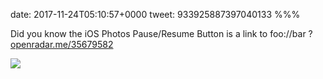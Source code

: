 date: 2017-11-24T05:10:57+0000
tweet: 933925887397040133
%%%

Did you know the iOS Photos Pause/Resume Button is a link to foo://bar ? [openradar.me/35679582](http://www.openradar.me/35679582)

![](DPX4oXwWkAAkbFj.jpg)
